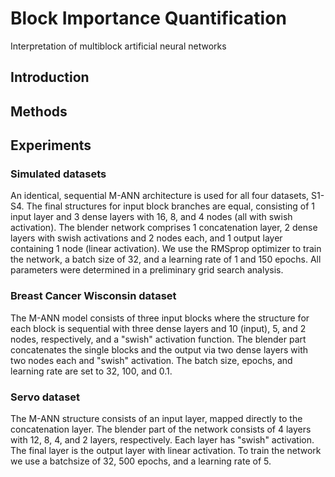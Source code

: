 # Block Importance Quantification
Interpretation of multiblock artificial neural networks

## Introduction

## Methods

## Experiments
### Simulated datasets
An identical, sequential M-ANN architecture is used for all four datasets, S1-S4. The final structures for input block branches are equal, consisting of 1 input layer and 3 dense layers with 16, 8, and 4 nodes (all with swish activation). The blender network comprises 1 concatenation layer, 2 dense layers with swish activations and 2 nodes each, and 1 output layer containing 1 node (linear activation). We use the RMSprop optimizer to train the network, a batch size of 32, and a learning rate of 1 and 150 epochs. All parameters were determined in a preliminary grid search analysis.

### Breast Cancer Wisconsin dataset
The M-ANN model consists of three input blocks where the structure for each block is sequential with three dense layers and 10 (input), 5, and 2 nodes, respectively, and a "swish" activation function. The blender part concatenates the single blocks and the output via two dense layers with two nodes each and "swish" activation. The batch size, epochs, and learning rate are set to 32, 100, and 0.1.

### Servo dataset
The M-ANN structure consists of an input layer, mapped directly to the concatenation layer. The blender part of the network consists of 4 layers with 12, 8, 4, and 2 layers, respectively. Each layer has "swish" activation. The final layer is the output layer with linear activation. To train the network we use a batchsize of 32, 500 epochs, and a learning rate of 5.
